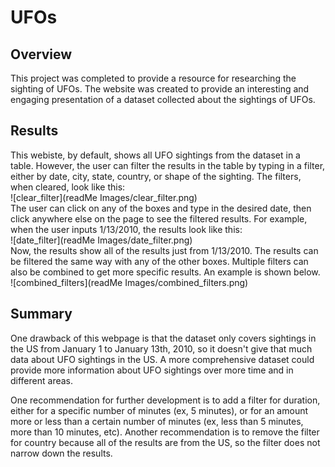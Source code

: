 # UFOs
## Overview  
This project was completed to provide a resource for researching the sighting of UFOs. The website was created to provide an interesting and engaging presentation of a dataset collected about the sightings of UFOs.   

## Results
This webiste, by default, shows all UFO sightings from the dataset in a table. However, the user can filter the results in the table by typing in a filter, either by date, city, state, country, or shape of the sighting. The filters, when cleared, look like this:   
![clear_filter](readMe Images/clear_filter.png)  
The user can click on any of the boxes and type in the desired date, then click anywhere else on the page to see the filtered results. For example, when the user inputs 1/13/2010, the results look like this:  
![date_filter](readMe Images/date_filter.png)  
Now, the results show all of the results just from 1/13/2010. The results can be filtered the same way with any of the other boxes. Multiple filters can also be combined to get more specific results. An example is shown below.   
![combined_filters](readMe Images/combined_filters.png)   

## Summary  
One drawback of this webpage is that the dataset only covers sightings in the US from January 1 to January 13th, 2010, so it doesn't give that much data about UFO sightings in the US. A more comprehensive dataset could provide more information about UFO sightings over more time and in different areas. 

One recommendation for further development is to add a filter for duration, either for a specific number of minutes (ex, 5 minutes), or for an amount more or less than a certain number of minutes (ex, less than 5 minutes, more than 10 minutes, etc). Another recommendation is to remove the filter for country because all of the results are from the US, so the filter does not narrow down the results. 
